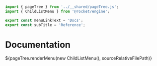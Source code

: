 ```js server


import { pageTree } from '../__shared/pageTree.js';
import { ChildListMenu } from '@rocket/engine';

export const menuLinkText = 'Docs';
export const subTitle = 'Reference';
```

# Documentation

<div>${pageTree.renderMenu(new ChildListMenu(), sourceRelativeFilePath)}</div>
